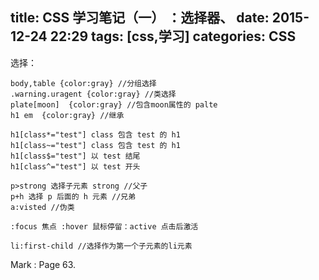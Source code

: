 title: CSS 学习笔记（一） ：选择器、
date: 2015-12-24 22:29
tags: [css,学习]
categories: CSS
---


选择：

    body,table {color:gray} //分组选择
	.warning.uragent {color:gray} //类选择
	plate[moon]  {color:gray} //包含moon属性的 palte
	h1 em  {color:gray} //继承
	
	h1[class*="test"] class 包含 test 的 h1
	h1[class~="test"] class 包含 test 的 h1
	h1[class$="test"] 以 test 结尾
	h1[class^="test"] 以 test 开头
	
	p>strong 选择子元素 strong //父子
	p+h 选择 p 后面的 h 元素 //兄弟
	a:visted //伪类
	
	:focus 焦点 :hover 鼠标停留：active 点击后激活
	
	li:first-child //选择作为第一个子元素的li元素

Mark : Page 63.
	
	

